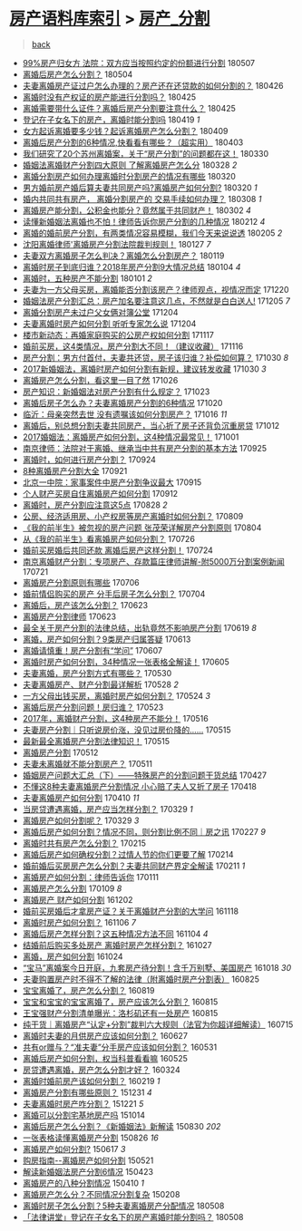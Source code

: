 [房产语料库索引](../../README.md)  > [房产_分割](房产_分割.md)
====
> [back](../README.md)

- [99%房产归女方 法院：双方应当按照约定的份额进行分割](http://jkwz.applinzi.com/ittc/7100488980292437003.html#99%25%E6%88%BF%E4%BA%A7%E5%BD%92%E5%A5%B3%E6%96%B9+%E6%B3%95%E9%99%A2%EF%BC%9A%E5%8F%8C%E6%96%B9%E5%BA%94%E5%BD%93%E6%8C%89%E7%85%A7%E7%BA%A6%E5%AE%9A%E7%9A%84%E4%BB%BD%E9%A2%9D%E8%BF%9B%E8%A1%8C%E5%88%86%E5%89%B2) 180507  
- [离婚后房产怎么分割？](http://jkwz.applinzi.com/ittc/7099174764721734667.html#%E7%A6%BB%E5%A9%9A%E5%90%8E%E6%88%BF%E4%BA%A7%E6%80%8E%E4%B9%88%E5%88%86%E5%89%B2%EF%BC%9F) 180504  
- [夫妻离婚房产证过户怎么办理的？房产还在还贷款的如何分割的？](http://jkwz.applinzi.com/ittc/7096308606712677382.html#%E5%A4%AB%E5%A6%BB%E7%A6%BB%E5%A9%9A%E6%88%BF%E4%BA%A7%E8%AF%81%E8%BF%87%E6%88%B7%E6%80%8E%E4%B9%88%E5%8A%9E%E7%90%86%E7%9A%84%EF%BC%9F%E6%88%BF%E4%BA%A7%E8%BF%98%E5%9C%A8%E8%BF%98%E8%B4%B7%E6%AC%BE%E7%9A%84%E5%A6%82%E4%BD%95%E5%88%86%E5%89%B2%E7%9A%84%EF%BC%9F) 180426  
- [离婚时没有产权证的房产能进行分割吗？](http://jkwz.applinzi.com/ittc/7095891190862054416.html#%E7%A6%BB%E5%A9%9A%E6%97%B6%E6%B2%A1%E6%9C%89%E4%BA%A7%E6%9D%83%E8%AF%81%E7%9A%84%E6%88%BF%E4%BA%A7%E8%83%BD%E8%BF%9B%E8%A1%8C%E5%88%86%E5%89%B2%E5%90%97%EF%BC%9F) 180425  
- [离婚需要带什么证件？离婚后房产分割要注意什么？](http://jkwz.applinzi.com/ittc/7095875175834977296.html#%E7%A6%BB%E5%A9%9A%E9%9C%80%E8%A6%81%E5%B8%A6%E4%BB%80%E4%B9%88%E8%AF%81%E4%BB%B6%EF%BC%9F%E7%A6%BB%E5%A9%9A%E5%90%8E%E6%88%BF%E4%BA%A7%E5%88%86%E5%89%B2%E8%A6%81%E6%B3%A8%E6%84%8F%E4%BB%80%E4%B9%88%EF%BC%9F) 180425  
- [登记在子女名下的房产，离婚时能分割吗](http://jkwz.applinzi.com/ittc/7093693633528333323.html#%E7%99%BB%E8%AE%B0%E5%9C%A8%E5%AD%90%E5%A5%B3%E5%90%8D%E4%B8%8B%E7%9A%84%E6%88%BF%E4%BA%A7%EF%BC%8C%E7%A6%BB%E5%A9%9A%E6%97%B6%E8%83%BD%E5%88%86%E5%89%B2%E5%90%97) 180419 *1* 
- [女方起诉离婚要多少钱？起诉离婚房产怎么分割？](http://jkwz.applinzi.com/ittc/7090019689474556939.html#%E5%A5%B3%E6%96%B9%E8%B5%B7%E8%AF%89%E7%A6%BB%E5%A9%9A%E8%A6%81%E5%A4%9A%E5%B0%91%E9%92%B1%EF%BC%9F%E8%B5%B7%E8%AF%89%E7%A6%BB%E5%A9%9A%E6%88%BF%E4%BA%A7%E6%80%8E%E4%B9%88%E5%88%86%E5%89%B2%EF%BC%9F) 180409  
- [离婚后房产分割的6种情况,快看看有哪些？（超实用）](http://jkwz.applinzi.com/ittc/7087572161843954695.html#%E7%A6%BB%E5%A9%9A%E5%90%8E%E6%88%BF%E4%BA%A7%E5%88%86%E5%89%B2%E7%9A%846%E7%A7%8D%E6%83%85%E5%86%B5%2C%E5%BF%AB%E7%9C%8B%E7%9C%8B%E6%9C%89%E5%93%AA%E4%BA%9B%EF%BC%9F%EF%BC%88%E8%B6%85%E5%AE%9E%E7%94%A8%EF%BC%89) 180403  
- [我们研究了20个苏州离婚案，关于“房产分割”的问题都在这！](http://jkwz.applinzi.com/ittc/7086188925771318283.html#%E6%88%91%E4%BB%AC%E7%A0%94%E7%A9%B6%E4%BA%8620%E4%B8%AA%E8%8B%8F%E5%B7%9E%E7%A6%BB%E5%A9%9A%E6%A1%88%EF%BC%8C%E5%85%B3%E4%BA%8E%E2%80%9C%E6%88%BF%E4%BA%A7%E5%88%86%E5%89%B2%E2%80%9D%E7%9A%84%E9%97%AE%E9%A2%98%E9%83%BD%E5%9C%A8%E8%BF%99%EF%BC%81) 180330  
- [婚姻法离婚财产分割四大原则 了解离婚房产怎么分](http://jkwz.applinzi.com/ittc/7085563093327545361.html#%E5%A9%9A%E5%A7%BB%E6%B3%95%E7%A6%BB%E5%A9%9A%E8%B4%A2%E4%BA%A7%E5%88%86%E5%89%B2%E5%9B%9B%E5%A4%A7%E5%8E%9F%E5%88%99+%E4%BA%86%E8%A7%A3%E7%A6%BB%E5%A9%9A%E6%88%BF%E4%BA%A7%E6%80%8E%E4%B9%88%E5%88%86) 180328 *2* 
- [离婚分割房产如何办理离婚时分割房产的情况有哪些](http://jkwz.applinzi.com/ittc/7082547818533487632.html#%E7%A6%BB%E5%A9%9A%E5%88%86%E5%89%B2%E6%88%BF%E4%BA%A7%E5%A6%82%E4%BD%95%E5%8A%9E%E7%90%86%E7%A6%BB%E5%A9%9A%E6%97%B6%E5%88%86%E5%89%B2%E6%88%BF%E4%BA%A7%E7%9A%84%E6%83%85%E5%86%B5%E6%9C%89%E5%93%AA%E4%BA%9B) 180320  
- [男方婚前房产婚后算夫妻共同房产吗?离婚房产如何分割?](http://jkwz.applinzi.com/ittc/7082509309533750289.html#%E7%94%B7%E6%96%B9%E5%A9%9A%E5%89%8D%E6%88%BF%E4%BA%A7%E5%A9%9A%E5%90%8E%E7%AE%97%E5%A4%AB%E5%A6%BB%E5%85%B1%E5%90%8C%E6%88%BF%E4%BA%A7%E5%90%97%3F%E7%A6%BB%E5%A9%9A%E6%88%BF%E4%BA%A7%E5%A6%82%E4%BD%95%E5%88%86%E5%89%B2%3F) 180320 *1* 
- [婚内共同共有房产， 离婚分割房产的 交易手续如何办理？](http://jkwz.applinzi.com/ittc/7077998865423008775.html#%E5%A9%9A%E5%86%85%E5%85%B1%E5%90%8C%E5%85%B1%E6%9C%89%E6%88%BF%E4%BA%A7%EF%BC%8C+%E7%A6%BB%E5%A9%9A%E5%88%86%E5%89%B2%E6%88%BF%E4%BA%A7%E7%9A%84+%E4%BA%A4%E6%98%93%E6%89%8B%E7%BB%AD%E5%A6%82%E4%BD%95%E5%8A%9E%E7%90%86%EF%BC%9F) 180308 *1* 
- [离婚房产能分割，公积金也能分？竟然属于共同财产！](http://jkwz.applinzi.com/ittc/7075718739649889286.html#%E7%A6%BB%E5%A9%9A%E6%88%BF%E4%BA%A7%E8%83%BD%E5%88%86%E5%89%B2%EF%BC%8C%E5%85%AC%E7%A7%AF%E9%87%91%E4%B9%9F%E8%83%BD%E5%88%86%EF%BC%9F%E7%AB%9F%E7%84%B6%E5%B1%9E%E4%BA%8E%E5%85%B1%E5%90%8C%E8%B4%A2%E4%BA%A7%EF%BC%81) 180302 *4* 
- [读懂新婚姻法离婚也不怕！律师告诉你房产分割的几种情况](http://jkwz.applinzi.com/ittc/7069213526671754257.html#%E8%AF%BB%E6%87%82%E6%96%B0%E5%A9%9A%E5%A7%BB%E6%B3%95%E7%A6%BB%E5%A9%9A%E4%B9%9F%E4%B8%8D%E6%80%95%EF%BC%81%E5%BE%8B%E5%B8%88%E5%91%8A%E8%AF%89%E4%BD%A0%E6%88%BF%E4%BA%A7%E5%88%86%E5%89%B2%E7%9A%84%E5%87%A0%E7%A7%8D%E6%83%85%E5%86%B5) 180212 *4* 
- [离婚的婚前房产分割，有两类情况容易模糊，我们今天来说说透](http://jkwz.applinzi.com/ittc/7066292935706805255.html#%E7%A6%BB%E5%A9%9A%E7%9A%84%E5%A9%9A%E5%89%8D%E6%88%BF%E4%BA%A7%E5%88%86%E5%89%B2%EF%BC%8C%E6%9C%89%E4%B8%A4%E7%B1%BB%E6%83%85%E5%86%B5%E5%AE%B9%E6%98%93%E6%A8%A1%E7%B3%8A%EF%BC%8C%E6%88%91%E4%BB%AC%E4%BB%8A%E5%A4%A9%E6%9D%A5%E8%AF%B4%E8%AF%B4%E9%80%8F) 180205 *2* 
- [沈阳离婚律师&#39;离婚房产分割法院裁判规则！](http://jkwz.applinzi.com/ittc/7063201050196968455.html#%E6%B2%88%E9%98%B3%E7%A6%BB%E5%A9%9A%E5%BE%8B%E5%B8%88%26%2339%3B%E7%A6%BB%E5%A9%9A%E6%88%BF%E4%BA%A7%E5%88%86%E5%89%B2%E6%B3%95%E9%99%A2%E8%A3%81%E5%88%A4%E8%A7%84%E5%88%99%EF%BC%81) 180127 *7* 
- [夫妻双方离婚房子怎么判决？离婚怎么分割房产？](http://jkwz.applinzi.com/ittc/7060321260263703563.html#%E5%A4%AB%E5%A6%BB%E5%8F%8C%E6%96%B9%E7%A6%BB%E5%A9%9A%E6%88%BF%E5%AD%90%E6%80%8E%E4%B9%88%E5%88%A4%E5%86%B3%EF%BC%9F%E7%A6%BB%E5%A9%9A%E6%80%8E%E4%B9%88%E5%88%86%E5%89%B2%E6%88%BF%E4%BA%A7%EF%BC%9F) 180119  
- [离婚时房子到底归谁？2018年房产分割9大情况总结](http://jkwz.applinzi.com/ittc/7054740010845078545.html#%E7%A6%BB%E5%A9%9A%E6%97%B6%E6%88%BF%E5%AD%90%E5%88%B0%E5%BA%95%E5%BD%92%E8%B0%81%EF%BC%9F2018%E5%B9%B4%E6%88%BF%E4%BA%A7%E5%88%86%E5%89%B29%E5%A4%A7%E6%83%85%E5%86%B5%E6%80%BB%E7%BB%93) 180104 *4* 
- [离婚时，五种房产不能分割](http://jkwz.applinzi.com/ittc/7053637121045169162.html#%E7%A6%BB%E5%A9%9A%E6%97%B6%EF%BC%8C%E4%BA%94%E7%A7%8D%E6%88%BF%E4%BA%A7%E4%B8%8D%E8%83%BD%E5%88%86%E5%89%B2) 180101 *2* 
- [夫妻为一方父母买房，离婚能否分割该房产？律师观点，视情况而定](http://jkwz.applinzi.com/ittc/7049215606618850320.html#%E5%A4%AB%E5%A6%BB%E4%B8%BA%E4%B8%80%E6%96%B9%E7%88%B6%E6%AF%8D%E4%B9%B0%E6%88%BF%EF%BC%8C%E7%A6%BB%E5%A9%9A%E8%83%BD%E5%90%A6%E5%88%86%E5%89%B2%E8%AF%A5%E6%88%BF%E4%BA%A7%EF%BC%9F%E5%BE%8B%E5%B8%88%E8%A7%82%E7%82%B9%EF%BC%8C%E8%A7%86%E6%83%85%E5%86%B5%E8%80%8C%E5%AE%9A) 171220  
- [婚姻法房产分割汇总：房产加名要注意这几点，不然就是白白送人!](http://jkwz.applinzi.com/ittc/7043542399014405137.html#%E5%A9%9A%E5%A7%BB%E6%B3%95%E6%88%BF%E4%BA%A7%E5%88%86%E5%89%B2%E6%B1%87%E6%80%BB%EF%BC%9A%E6%88%BF%E4%BA%A7%E5%8A%A0%E5%90%8D%E8%A6%81%E6%B3%A8%E6%84%8F%E8%BF%99%E5%87%A0%E7%82%B9%EF%BC%8C%E4%B8%8D%E7%84%B6%E5%B0%B1%E6%98%AF%E7%99%BD%E7%99%BD%E9%80%81%E4%BA%BA%21) 171205 *7* 
- [离婚分割房产未过户父女俩对簿公堂](http://jkwz.applinzi.com/ittc/7043206870968304656.html#%E7%A6%BB%E5%A9%9A%E5%88%86%E5%89%B2%E6%88%BF%E4%BA%A7%E6%9C%AA%E8%BF%87%E6%88%B7%E7%88%B6%E5%A5%B3%E4%BF%A9%E5%AF%B9%E7%B0%BF%E5%85%AC%E5%A0%82) 171204  
- [夫妻离婚时房产如何分割 听听专家怎么说](http://jkwz.applinzi.com/ittc/7043159020091737104.html#%E5%A4%AB%E5%A6%BB%E7%A6%BB%E5%A9%9A%E6%97%B6%E6%88%BF%E4%BA%A7%E5%A6%82%E4%BD%95%E5%88%86%E5%89%B2+%E5%90%AC%E5%90%AC%E4%B8%93%E5%AE%B6%E6%80%8E%E4%B9%88%E8%AF%B4) 171204  
- [楼市新动态：再婚家庭购买的公房产权如何分割](http://jkwz.applinzi.com/ittc/7036894836748190736.html#%E6%A5%BC%E5%B8%82%E6%96%B0%E5%8A%A8%E6%80%81%EF%BC%9A%E5%86%8D%E5%A9%9A%E5%AE%B6%E5%BA%AD%E8%B4%AD%E4%B9%B0%E7%9A%84%E5%85%AC%E6%88%BF%E4%BA%A7%E6%9D%83%E5%A6%82%E4%BD%95%E5%88%86%E5%89%B2) 171117  
- [婚前买房，这4类情况，房产分割大不同！（建议收藏）](http://jkwz.applinzi.com/ittc/7036492756342539280.html#%E5%A9%9A%E5%89%8D%E4%B9%B0%E6%88%BF%EF%BC%8C%E8%BF%994%E7%B1%BB%E6%83%85%E5%86%B5%EF%BC%8C%E6%88%BF%E4%BA%A7%E5%88%86%E5%89%B2%E5%A4%A7%E4%B8%8D%E5%90%8C%EF%BC%81%EF%BC%88%E5%BB%BA%E8%AE%AE%E6%94%B6%E8%97%8F%EF%BC%89) 171116  
- [房产分割：男方付首付，夫妻共还贷，房子该归谁？补偿如何算？](http://jkwz.applinzi.com/ittc/7030295004734555153.html#%E6%88%BF%E4%BA%A7%E5%88%86%E5%89%B2%EF%BC%9A%E7%94%B7%E6%96%B9%E4%BB%98%E9%A6%96%E4%BB%98%EF%BC%8C%E5%A4%AB%E5%A6%BB%E5%85%B1%E8%BF%98%E8%B4%B7%EF%BC%8C%E6%88%BF%E5%AD%90%E8%AF%A5%E5%BD%92%E8%B0%81%EF%BC%9F%E8%A1%A5%E5%81%BF%E5%A6%82%E4%BD%95%E7%AE%97%EF%BC%9F) 171030 *8* 
- [2017新婚姻法，离婚时房产如何分割有新规，建议转发收藏](http://jkwz.applinzi.com/ittc/7030197914767459345.html#2017%E6%96%B0%E5%A9%9A%E5%A7%BB%E6%B3%95%EF%BC%8C%E7%A6%BB%E5%A9%9A%E6%97%B6%E6%88%BF%E4%BA%A7%E5%A6%82%E4%BD%95%E5%88%86%E5%89%B2%E6%9C%89%E6%96%B0%E8%A7%84%EF%BC%8C%E5%BB%BA%E8%AE%AE%E8%BD%AC%E5%8F%91%E6%94%B6%E8%97%8F) 171030 *3* 
- [离婚房产怎么分割，看这里一目了然](http://jkwz.applinzi.com/ittc/7028866572570067984.html#%E7%A6%BB%E5%A9%9A%E6%88%BF%E4%BA%A7%E6%80%8E%E4%B9%88%E5%88%86%E5%89%B2%EF%BC%8C%E7%9C%8B%E8%BF%99%E9%87%8C%E4%B8%80%E7%9B%AE%E4%BA%86%E7%84%B6) 171026  
- [房产知识：新婚姻法对房产分割有什么规定？](http://jkwz.applinzi.com/ittc/7027712048023208977.html#%E6%88%BF%E4%BA%A7%E7%9F%A5%E8%AF%86%EF%BC%9A%E6%96%B0%E5%A9%9A%E5%A7%BB%E6%B3%95%E5%AF%B9%E6%88%BF%E4%BA%A7%E5%88%86%E5%89%B2%E6%9C%89%E4%BB%80%E4%B9%88%E8%A7%84%E5%AE%9A%EF%BC%9F) 171023  
- [离婚后房子怎么办？夫妻离婚房产分割的6种情况](http://jkwz.applinzi.com/ittc/7026452719739601937.html#%E7%A6%BB%E5%A9%9A%E5%90%8E%E6%88%BF%E5%AD%90%E6%80%8E%E4%B9%88%E5%8A%9E%EF%BC%9F%E5%A4%AB%E5%A6%BB%E7%A6%BB%E5%A9%9A%E6%88%BF%E4%BA%A7%E5%88%86%E5%89%B2%E7%9A%846%E7%A7%8D%E6%83%85%E5%86%B5) 171020  
- [临沂：母亲突然去世 没有遗嘱该如何分割房产？](http://jkwz.applinzi.com/ittc/7024962366712841233.html#%E4%B8%B4%E6%B2%82%EF%BC%9A%E6%AF%8D%E4%BA%B2%E7%AA%81%E7%84%B6%E5%8E%BB%E4%B8%96+%E6%B2%A1%E6%9C%89%E9%81%97%E5%98%B1%E8%AF%A5%E5%A6%82%E4%BD%95%E5%88%86%E5%89%B2%E6%88%BF%E4%BA%A7%EF%BC%9F) 171016 *11* 
- [离婚后，别总想分割夫妻共同房产，当心折了房子还背负沉重房贷](http://jkwz.applinzi.com/ittc/7023558214254330897.html#%E7%A6%BB%E5%A9%9A%E5%90%8E%EF%BC%8C%E5%88%AB%E6%80%BB%E6%83%B3%E5%88%86%E5%89%B2%E5%A4%AB%E5%A6%BB%E5%85%B1%E5%90%8C%E6%88%BF%E4%BA%A7%EF%BC%8C%E5%BD%93%E5%BF%83%E6%8A%98%E4%BA%86%E6%88%BF%E5%AD%90%E8%BF%98%E8%83%8C%E8%B4%9F%E6%B2%89%E9%87%8D%E6%88%BF%E8%B4%B7) 171012  
- [2017婚姻法：离婚房产如何分割，这4种情况最常见！](http://jkwz.applinzi.com/ittc/7019612584335115281.html#2017%E5%A9%9A%E5%A7%BB%E6%B3%95%EF%BC%9A%E7%A6%BB%E5%A9%9A%E6%88%BF%E4%BA%A7%E5%A6%82%E4%BD%95%E5%88%86%E5%89%B2%EF%BC%8C%E8%BF%994%E7%A7%8D%E6%83%85%E5%86%B5%E6%9C%80%E5%B8%B8%E8%A7%81%EF%BC%81) 171001  
- [南京律师：法院对于离婚、继承当中共有房产分割的基本方法](http://jkwz.applinzi.com/ittc/7017235110741672977.html#%E5%8D%97%E4%BA%AC%E5%BE%8B%E5%B8%88%EF%BC%9A%E6%B3%95%E9%99%A2%E5%AF%B9%E4%BA%8E%E7%A6%BB%E5%A9%9A%E3%80%81%E7%BB%A7%E6%89%BF%E5%BD%93%E4%B8%AD%E5%85%B1%E6%9C%89%E6%88%BF%E4%BA%A7%E5%88%86%E5%89%B2%E7%9A%84%E5%9F%BA%E6%9C%AC%E6%96%B9%E6%B3%95) 170925  
- [离婚时，如何进行房产分割？](http://jkwz.applinzi.com/ittc/7017022237843129360.html#%E7%A6%BB%E5%A9%9A%E6%97%B6%EF%BC%8C%E5%A6%82%E4%BD%95%E8%BF%9B%E8%A1%8C%E6%88%BF%E4%BA%A7%E5%88%86%E5%89%B2%EF%BC%9F) 170924  
- [8种离婚房产分割大全](http://jkwz.applinzi.com/ittc/7015871650900476944.html#8%E7%A7%8D%E7%A6%BB%E5%A9%9A%E6%88%BF%E4%BA%A7%E5%88%86%E5%89%B2%E5%A4%A7%E5%85%A8) 170921  
- [北京一中院：家事案件中房产分割争议最大](http://jkwz.applinzi.com/ittc/7013552883507921936.html#%E5%8C%97%E4%BA%AC%E4%B8%80%E4%B8%AD%E9%99%A2%EF%BC%9A%E5%AE%B6%E4%BA%8B%E6%A1%88%E4%BB%B6%E4%B8%AD%E6%88%BF%E4%BA%A7%E5%88%86%E5%89%B2%E4%BA%89%E8%AE%AE%E6%9C%80%E5%A4%A7) 170915  
- [个人财产买房自住离婚房产如何分割](http://jkwz.applinzi.com/ittc/7012531668571915280.html#%E4%B8%AA%E4%BA%BA%E8%B4%A2%E4%BA%A7%E4%B9%B0%E6%88%BF%E8%87%AA%E4%BD%8F%E7%A6%BB%E5%A9%9A%E6%88%BF%E4%BA%A7%E5%A6%82%E4%BD%95%E5%88%86%E5%89%B2) 170912  
- [离婚时，房产分割应注意这5点](http://jkwz.applinzi.com/ittc/7006746364531442705.html#%E7%A6%BB%E5%A9%9A%E6%97%B6%EF%BC%8C%E6%88%BF%E4%BA%A7%E5%88%86%E5%89%B2%E5%BA%94%E6%B3%A8%E6%84%8F%E8%BF%995%E7%82%B9) 170828 *2* 
- [公房、经济适用房、小产权房等房产离婚时如何分割？](http://jkwz.applinzi.com/ittc/6999811542298919952.html#%E5%85%AC%E6%88%BF%E3%80%81%E7%BB%8F%E6%B5%8E%E9%80%82%E7%94%A8%E6%88%BF%E3%80%81%E5%B0%8F%E4%BA%A7%E6%9D%83%E6%88%BF%E7%AD%89%E6%88%BF%E4%BA%A7%E7%A6%BB%E5%A9%9A%E6%97%B6%E5%A6%82%E4%BD%95%E5%88%86%E5%89%B2%EF%BC%9F) 170809  
- [《我的前半生》被忽视的房产问题 张茂荣详解房产分割原则](http://jkwz.applinzi.com/ittc/6997879791116878865.html#%E3%80%8A%E6%88%91%E7%9A%84%E5%89%8D%E5%8D%8A%E7%94%9F%E3%80%8B%E8%A2%AB%E5%BF%BD%E8%A7%86%E7%9A%84%E6%88%BF%E4%BA%A7%E9%97%AE%E9%A2%98+%E5%BC%A0%E8%8C%82%E8%8D%A3%E8%AF%A6%E8%A7%A3%E6%88%BF%E4%BA%A7%E5%88%86%E5%89%B2%E5%8E%9F%E5%88%99) 170804  
- [从《我的前半生》看离婚房产如何分割？](http://jkwz.applinzi.com/ittc/6994548061408592913.html#%E4%BB%8E%E3%80%8A%E6%88%91%E7%9A%84%E5%89%8D%E5%8D%8A%E7%94%9F%E3%80%8B%E7%9C%8B%E7%A6%BB%E5%A9%9A%E6%88%BF%E4%BA%A7%E5%A6%82%E4%BD%95%E5%88%86%E5%89%B2%EF%BC%9F) 170726  
- [婚前买房婚后共同还款 离婚后房产这样分割！](http://jkwz.applinzi.com/ittc/6993894194299798545.html#%E5%A9%9A%E5%89%8D%E4%B9%B0%E6%88%BF%E5%A9%9A%E5%90%8E%E5%85%B1%E5%90%8C%E8%BF%98%E6%AC%BE+%E7%A6%BB%E5%A9%9A%E5%90%8E%E6%88%BF%E4%BA%A7%E8%BF%99%E6%A0%B7%E5%88%86%E5%89%B2%EF%BC%81) 170724  
- [南京离婚财产分割：专项房产、存款篇庄律师讲解-附5000万分割案例新闻](http://jkwz.applinzi.com/ittc/6992640308897383440.html#%E5%8D%97%E4%BA%AC%E7%A6%BB%E5%A9%9A%E8%B4%A2%E4%BA%A7%E5%88%86%E5%89%B2%EF%BC%9A%E4%B8%93%E9%A1%B9%E6%88%BF%E4%BA%A7%E3%80%81%E5%AD%98%E6%AC%BE%E7%AF%87%E5%BA%84%E5%BE%8B%E5%B8%88%E8%AE%B2%E8%A7%A3-%E9%99%845000%E4%B8%87%E5%88%86%E5%89%B2%E6%A1%88%E4%BE%8B%E6%96%B0%E9%97%BB) 170721  
- [离婚房产分割原则有哪些](http://jkwz.applinzi.com/ittc/6987227901349856261.html#%E7%A6%BB%E5%A9%9A%E6%88%BF%E4%BA%A7%E5%88%86%E5%89%B2%E5%8E%9F%E5%88%99%E6%9C%89%E5%93%AA%E4%BA%9B) 170706  
- [婚前情侣购买的房产 分手后房子怎么分割？](http://jkwz.applinzi.com/ittc/6986495955804095492.html#%E5%A9%9A%E5%89%8D%E6%83%85%E4%BE%A3%E8%B4%AD%E4%B9%B0%E7%9A%84%E6%88%BF%E4%BA%A7+%E5%88%86%E6%89%8B%E5%90%8E%E6%88%BF%E5%AD%90%E6%80%8E%E4%B9%88%E5%88%86%E5%89%B2%EF%BC%9F) 170704  
- [离婚后，房产该怎么分割？](http://jkwz.applinzi.com/ittc/6982325564021933061.html#%E7%A6%BB%E5%A9%9A%E5%90%8E%EF%BC%8C%E6%88%BF%E4%BA%A7%E8%AF%A5%E6%80%8E%E4%B9%88%E5%88%86%E5%89%B2%EF%BC%9F) 170623  
- [离婚房产分割律师](http://jkwz.applinzi.com/ittc/6982316533475705860.html#%E7%A6%BB%E5%A9%9A%E6%88%BF%E4%BA%A7%E5%88%86%E5%89%B2%E5%BE%8B%E5%B8%88) 170623  
- [最全关于房产分割的法律总结，出轨竟然不影响房产分割](http://jkwz.applinzi.com/ittc/6980843590287639556.html#%E6%9C%80%E5%85%A8%E5%85%B3%E4%BA%8E%E6%88%BF%E4%BA%A7%E5%88%86%E5%89%B2%E7%9A%84%E6%B3%95%E5%BE%8B%E6%80%BB%E7%BB%93%EF%BC%8C%E5%87%BA%E8%BD%A8%E7%AB%9F%E7%84%B6%E4%B8%8D%E5%BD%B1%E5%93%8D%E6%88%BF%E4%BA%A7%E5%88%86%E5%89%B2) 170619 *8* 
- [离婚，房产如何分割？9类房产归属答疑](http://jkwz.applinzi.com/ittc/6978683482854130692.html#%E7%A6%BB%E5%A9%9A%EF%BC%8C%E6%88%BF%E4%BA%A7%E5%A6%82%E4%BD%95%E5%88%86%E5%89%B2%EF%BC%9F9%E7%B1%BB%E6%88%BF%E4%BA%A7%E5%BD%92%E5%B1%9E%E7%AD%94%E7%96%91) 170613  
- [离婚请慎重！房产分割有“学问”](http://jkwz.applinzi.com/ittc/6976391872044860421.html#%E7%A6%BB%E5%A9%9A%E8%AF%B7%E6%85%8E%E9%87%8D%EF%BC%81%E6%88%BF%E4%BA%A7%E5%88%86%E5%89%B2%E6%9C%89%E2%80%9C%E5%AD%A6%E9%97%AE%E2%80%9D) 170607  
- [离婚时房产如何分割，34种情况一张表格全解读！](http://jkwz.applinzi.com/ittc/6975624546081047556.html#%E7%A6%BB%E5%A9%9A%E6%97%B6%E6%88%BF%E4%BA%A7%E5%A6%82%E4%BD%95%E5%88%86%E5%89%B2%EF%BC%8C34%E7%A7%8D%E6%83%85%E5%86%B5%E4%B8%80%E5%BC%A0%E8%A1%A8%E6%A0%BC%E5%85%A8%E8%A7%A3%E8%AF%BB%EF%BC%81) 170605  
- [夫妻离婚，房产分割方式有哪些？](http://jkwz.applinzi.com/ittc/6973549179765785604.html#%E5%A4%AB%E5%A6%BB%E7%A6%BB%E5%A9%9A%EF%BC%8C%E6%88%BF%E4%BA%A7%E5%88%86%E5%89%B2%E6%96%B9%E5%BC%8F%E6%9C%89%E5%93%AA%E4%BA%9B%EF%BC%9F) 170530  
- [夫妻离婚房产、财产分割最详解析](http://jkwz.applinzi.com/ittc/6972677578794992644.html#%E5%A4%AB%E5%A6%BB%E7%A6%BB%E5%A9%9A%E6%88%BF%E4%BA%A7%E3%80%81%E8%B4%A2%E4%BA%A7%E5%88%86%E5%89%B2%E6%9C%80%E8%AF%A6%E8%A7%A3%E6%9E%90) 170528 *2* 
- [一方父母出钱买房，离婚时房产如何分割？](http://jkwz.applinzi.com/ittc/6971214190650852356.html#%E4%B8%80%E6%96%B9%E7%88%B6%E6%AF%8D%E5%87%BA%E9%92%B1%E4%B9%B0%E6%88%BF%EF%BC%8C%E7%A6%BB%E5%A9%9A%E6%97%B6%E6%88%BF%E4%BA%A7%E5%A6%82%E4%BD%95%E5%88%86%E5%89%B2%EF%BC%9F) 170524 *3* 
- [离婚后房产分割问题！房归谁？](http://jkwz.applinzi.com/ittc/6970806011735573509.html#%E7%A6%BB%E5%A9%9A%E5%90%8E%E6%88%BF%E4%BA%A7%E5%88%86%E5%89%B2%E9%97%AE%E9%A2%98%EF%BC%81%E6%88%BF%E5%BD%92%E8%B0%81%EF%BC%9F) 170523  
- [2017年，离婚财产分割，这4种房产不能分！](http://jkwz.applinzi.com/ittc/6968213436302361605.html#2017%E5%B9%B4%EF%BC%8C%E7%A6%BB%E5%A9%9A%E8%B4%A2%E4%BA%A7%E5%88%86%E5%89%B2%EF%BC%8C%E8%BF%994%E7%A7%8D%E6%88%BF%E4%BA%A7%E4%B8%8D%E8%83%BD%E5%88%86%EF%BC%81) 170516  
- [夫妻房产分割｜只听说房价涨，没见过房价降的……](http://jkwz.applinzi.com/ittc/6965336130303034372.html#%E5%A4%AB%E5%A6%BB%E6%88%BF%E4%BA%A7%E5%88%86%E5%89%B2%EF%BD%9C%E5%8F%AA%E5%90%AC%E8%AF%B4%E6%88%BF%E4%BB%B7%E6%B6%A8%EF%BC%8C%E6%B2%A1%E8%A7%81%E8%BF%87%E6%88%BF%E4%BB%B7%E9%99%8D%E7%9A%84%E2%80%A6%E2%80%A6) 170515  
- [最新最全离婚房产分割法律知识！](http://jkwz.applinzi.com/ittc/6967681620260684804.html#%E6%9C%80%E6%96%B0%E6%9C%80%E5%85%A8%E7%A6%BB%E5%A9%9A%E6%88%BF%E4%BA%A7%E5%88%86%E5%89%B2%E6%B3%95%E5%BE%8B%E7%9F%A5%E8%AF%86%EF%BC%81) 170515  
- [离婚房产分割](http://jkwz.applinzi.com/ittc/6966459503187854341.html#%E7%A6%BB%E5%A9%9A%E6%88%BF%E4%BA%A7%E5%88%86%E5%89%B2) 170512  
- [夫妻未离婚就不能分割房产？](http://jkwz.applinzi.com/ittc/6966357022554457092.html#%E5%A4%AB%E5%A6%BB%E6%9C%AA%E7%A6%BB%E5%A9%9A%E5%B0%B1%E4%B8%8D%E8%83%BD%E5%88%86%E5%89%B2%E6%88%BF%E4%BA%A7%EF%BC%9F) 170511  
- [婚姻房产问题大汇总（下）——特殊房产的分割问题干货总结](http://jkwz.applinzi.com/ittc/6961226212276962309.html#%E5%A9%9A%E5%A7%BB%E6%88%BF%E4%BA%A7%E9%97%AE%E9%A2%98%E5%A4%A7%E6%B1%87%E6%80%BB%EF%BC%88%E4%B8%8B%EF%BC%89%E2%80%94%E2%80%94%E7%89%B9%E6%AE%8A%E6%88%BF%E4%BA%A7%E7%9A%84%E5%88%86%E5%89%B2%E9%97%AE%E9%A2%98%E5%B9%B2%E8%B4%A7%E6%80%BB%E7%BB%93) 170427  
- [不懂这8种夫妻离婚房产分割情况 小心赔了夫人又折了房子](http://jkwz.applinzi.com/ittc/6957871410260214788.html#%E4%B8%8D%E6%87%82%E8%BF%998%E7%A7%8D%E5%A4%AB%E5%A6%BB%E7%A6%BB%E5%A9%9A%E6%88%BF%E4%BA%A7%E5%88%86%E5%89%B2%E6%83%85%E5%86%B5+%E5%B0%8F%E5%BF%83%E8%B5%94%E4%BA%86%E5%A4%AB%E4%BA%BA%E5%8F%88%E6%8A%98%E4%BA%86%E6%88%BF%E5%AD%90) 170418  
- [夫妻离婚房产如何分割](http://jkwz.applinzi.com/ittc/6954685542032737284.html#%E5%A4%AB%E5%A6%BB%E7%A6%BB%E5%A9%9A%E6%88%BF%E4%BA%A7%E5%A6%82%E4%BD%95%E5%88%86%E5%89%B2) 170410 *11* 
- [当房贷遭遇离婚，房产应当怎样分割？](http://jkwz.applinzi.com/ittc/6950379230562092036.html#%E5%BD%93%E6%88%BF%E8%B4%B7%E9%81%AD%E9%81%87%E7%A6%BB%E5%A9%9A%EF%BC%8C%E6%88%BF%E4%BA%A7%E5%BA%94%E5%BD%93%E6%80%8E%E6%A0%B7%E5%88%86%E5%89%B2%EF%BC%9F) 170329 *1* 
- [离婚房产如何分割呢？](http://jkwz.applinzi.com/ittc/6950368386864382981.html#%E7%A6%BB%E5%A9%9A%E6%88%BF%E4%BA%A7%E5%A6%82%E4%BD%95%E5%88%86%E5%89%B2%E5%91%A2%EF%BC%9F) 170329 *3* 
- [离婚后房产如何分割？情况不同，则分割比例不同｜房之讯](http://jkwz.applinzi.com/ittc/6939361834506388484.html#%E7%A6%BB%E5%A9%9A%E5%90%8E%E6%88%BF%E4%BA%A7%E5%A6%82%E4%BD%95%E5%88%86%E5%89%B2%EF%BC%9F%E6%83%85%E5%86%B5%E4%B8%8D%E5%90%8C%EF%BC%8C%E5%88%99%E5%88%86%E5%89%B2%E6%AF%94%E4%BE%8B%E4%B8%8D%E5%90%8C%EF%BD%9C%E6%88%BF%E4%B9%8B%E8%AE%AF) 170227 *9* 
- [离婚时共有房产怎么分割？](http://jkwz.applinzi.com/ittc/6934971543628284932.html#%E7%A6%BB%E5%A9%9A%E6%97%B6%E5%85%B1%E6%9C%89%E6%88%BF%E4%BA%A7%E6%80%8E%E4%B9%88%E5%88%86%E5%89%B2%EF%BC%9F) 170215  
- [离婚后房产如何确权分割？过情人节的你们更要了解](http://jkwz.applinzi.com/ittc/6934534055646462981.html#%E7%A6%BB%E5%A9%9A%E5%90%8E%E6%88%BF%E4%BA%A7%E5%A6%82%E4%BD%95%E7%A1%AE%E6%9D%83%E5%88%86%E5%89%B2%EF%BC%9F%E8%BF%87%E6%83%85%E4%BA%BA%E8%8A%82%E7%9A%84%E4%BD%A0%E4%BB%AC%E6%9B%B4%E8%A6%81%E4%BA%86%E8%A7%A3) 170214  
- [婚前婚后买房房产怎么分割？夫妻共同财产界定全解读](http://jkwz.applinzi.com/ittc/6933161938283660292.html#%E5%A9%9A%E5%89%8D%E5%A9%9A%E5%90%8E%E4%B9%B0%E6%88%BF%E6%88%BF%E4%BA%A7%E6%80%8E%E4%B9%88%E5%88%86%E5%89%B2%EF%BC%9F%E5%A4%AB%E5%A6%BB%E5%85%B1%E5%90%8C%E8%B4%A2%E4%BA%A7%E7%95%8C%E5%AE%9A%E5%85%A8%E8%A7%A3%E8%AF%BB) 170211 *1* 
- [离婚房产如何分割：律师告诉你](http://jkwz.applinzi.com/ittc/6921657007945024517.html#%E7%A6%BB%E5%A9%9A%E6%88%BF%E4%BA%A7%E5%A6%82%E4%BD%95%E5%88%86%E5%89%B2%EF%BC%9A%E5%BE%8B%E5%B8%88%E5%91%8A%E8%AF%89%E4%BD%A0) 170111  
- [离婚房产怎么分割](http://jkwz.applinzi.com/ittc/6921152457718891525.html#%E7%A6%BB%E5%A9%9A%E6%88%BF%E4%BA%A7%E6%80%8E%E4%B9%88%E5%88%86%E5%89%B2) 170109 *8* 
- [离婚房产 财产如何分割](http://jkwz.applinzi.com/ittc/6907165206685156357.html#%E7%A6%BB%E5%A9%9A%E6%88%BF%E4%BA%A7+%E8%B4%A2%E4%BA%A7%E5%A6%82%E4%BD%95%E5%88%86%E5%89%B2) 161202  
- [婚前买房婚后才拿房产证？关于离婚财产分割的大学问](http://jkwz.applinzi.com/ittc/6901858320645620740.html#%E5%A9%9A%E5%89%8D%E4%B9%B0%E6%88%BF%E5%A9%9A%E5%90%8E%E6%89%8D%E6%8B%BF%E6%88%BF%E4%BA%A7%E8%AF%81%EF%BC%9F%E5%85%B3%E4%BA%8E%E7%A6%BB%E5%A9%9A%E8%B4%A2%E4%BA%A7%E5%88%86%E5%89%B2%E7%9A%84%E5%A4%A7%E5%AD%A6%E9%97%AE) 161118  
- [离婚时房产如何分割？](http://jkwz.applinzi.com/ittc/6897490896953541636.html#%E7%A6%BB%E5%A9%9A%E6%97%B6%E6%88%BF%E4%BA%A7%E5%A6%82%E4%BD%95%E5%88%86%E5%89%B2%EF%BC%9F) 161106 *7* 
- [离婚后房产怎样分割？这五种情况方法不同](http://jkwz.applinzi.com/ittc/6896573068943557637.html#%E7%A6%BB%E5%A9%9A%E5%90%8E%E6%88%BF%E4%BA%A7%E6%80%8E%E6%A0%B7%E5%88%86%E5%89%B2%EF%BC%9F%E8%BF%99%E4%BA%94%E7%A7%8D%E6%83%85%E5%86%B5%E6%96%B9%E6%B3%95%E4%B8%8D%E5%90%8C) 161104 *4* 
- [结婚前后购买多处房产 离婚时房产怎样分割？](http://jkwz.applinzi.com/ittc/6893624743814497284.html#%E7%BB%93%E5%A9%9A%E5%89%8D%E5%90%8E%E8%B4%AD%E4%B9%B0%E5%A4%9A%E5%A4%84%E6%88%BF%E4%BA%A7+%E7%A6%BB%E5%A9%9A%E6%97%B6%E6%88%BF%E4%BA%A7%E6%80%8E%E6%A0%B7%E5%88%86%E5%89%B2%EF%BC%9F) 161027  
- [离婚，房产如何分割](http://jkwz.applinzi.com/ittc/6892535670853075972.html#%E7%A6%BB%E5%A9%9A%EF%BC%8C%E6%88%BF%E4%BA%A7%E5%A6%82%E4%BD%95%E5%88%86%E5%89%B2) 161024  
- [“宝马”离婚案今日开庭，九套房产待分割！含千万别墅、美国房产](http://jkwz.applinzi.com/ittc/6890399964928148485.html#%E2%80%9C%E5%AE%9D%E9%A9%AC%E2%80%9D%E7%A6%BB%E5%A9%9A%E6%A1%88%E4%BB%8A%E6%97%A5%E5%BC%80%E5%BA%AD%EF%BC%8C%E4%B9%9D%E5%A5%97%E6%88%BF%E4%BA%A7%E5%BE%85%E5%88%86%E5%89%B2%EF%BC%81%E5%90%AB%E5%8D%83%E4%B8%87%E5%88%AB%E5%A2%85%E3%80%81%E7%BE%8E%E5%9B%BD%E6%88%BF%E4%BA%A7) 161018 *30* 
- [夫妻购置房产时不得不了解的法律（附离婚时房产分割表）](http://jkwz.applinzi.com/ittc/6869709376931234821.html#%E5%A4%AB%E5%A6%BB%E8%B4%AD%E7%BD%AE%E6%88%BF%E4%BA%A7%E6%97%B6%E4%B8%8D%E5%BE%97%E4%B8%8D%E4%BA%86%E8%A7%A3%E7%9A%84%E6%B3%95%E5%BE%8B%EF%BC%88%E9%99%84%E7%A6%BB%E5%A9%9A%E6%97%B6%E6%88%BF%E4%BA%A7%E5%88%86%E5%89%B2%E8%A1%A8%EF%BC%89) 160825  
- [宝宝离婚了，房产怎么分割？](http://jkwz.applinzi.com/ittc/6868049593085985797.html#%E5%AE%9D%E5%AE%9D%E7%A6%BB%E5%A9%9A%E4%BA%86%EF%BC%8C%E6%88%BF%E4%BA%A7%E6%80%8E%E4%B9%88%E5%88%86%E5%89%B2%EF%BC%9F) 160819  
- [宝宝和宝宝的宝宝离婚了，房产应该怎么分割？](http://jkwz.applinzi.com/ittc/6866549181891740676.html#%E5%AE%9D%E5%AE%9D%E5%92%8C%E5%AE%9D%E5%AE%9D%E7%9A%84%E5%AE%9D%E5%AE%9D%E7%A6%BB%E5%A9%9A%E4%BA%86%EF%BC%8C%E6%88%BF%E4%BA%A7%E5%BA%94%E8%AF%A5%E6%80%8E%E4%B9%88%E5%88%86%E5%89%B2%EF%BC%9F) 160815  
- [王宝强财产分割清单曝光：洛杉矶还有一处房产](http://jkwz.applinzi.com/ittc/6866543191368664069.html#%E7%8E%8B%E5%AE%9D%E5%BC%BA%E8%B4%A2%E4%BA%A7%E5%88%86%E5%89%B2%E6%B8%85%E5%8D%95%E6%9B%9D%E5%85%89%EF%BC%9A%E6%B4%9B%E6%9D%89%E7%9F%B6%E8%BF%98%E6%9C%89%E4%B8%80%E5%A4%84%E6%88%BF%E4%BA%A7) 160815  
- [纯干货｜离婚房产“认定+分割”裁判六大规则（法官为你超详细解读）](http://jkwz.applinzi.com/ittc/6855159935717082117.html#%E7%BA%AF%E5%B9%B2%E8%B4%A7%EF%BD%9C%E7%A6%BB%E5%A9%9A%E6%88%BF%E4%BA%A7%E2%80%9C%E8%AE%A4%E5%AE%9A%2B%E5%88%86%E5%89%B2%E2%80%9D%E8%A3%81%E5%88%A4%E5%85%AD%E5%A4%A7%E8%A7%84%E5%88%99%EF%BC%88%E6%B3%95%E5%AE%98%E4%B8%BA%E4%BD%A0%E8%B6%85%E8%AF%A6%E7%BB%86%E8%A7%A3%E8%AF%BB%EF%BC%89) 160715  
- [离婚时夫妻的月供房产应该如何分割？](http://jkwz.applinzi.com/ittc/6848422777887130628.html#%E7%A6%BB%E5%A9%9A%E6%97%B6%E5%A4%AB%E5%A6%BB%E7%9A%84%E6%9C%88%E4%BE%9B%E6%88%BF%E4%BA%A7%E5%BA%94%E8%AF%A5%E5%A6%82%E4%BD%95%E5%88%86%E5%89%B2%EF%BC%9F) 160627  
- [共有or赠与？“准夫妻”分手房产应该如何分割？](http://jkwz.applinzi.com/ittc/6838306731251467268.html#%E5%85%B1%E6%9C%89or%E8%B5%A0%E4%B8%8E%EF%BC%9F%E2%80%9C%E5%87%86%E5%A4%AB%E5%A6%BB%E2%80%9D%E5%88%86%E6%89%8B%E6%88%BF%E4%BA%A7%E5%BA%94%E8%AF%A5%E5%A6%82%E4%BD%95%E5%88%86%E5%89%B2%EF%BC%9F) 160531  
- [离婚后房产如何分割，权当科普看看嘛](http://jkwz.applinzi.com/ittc/6836267548395701253.html#%E7%A6%BB%E5%A9%9A%E5%90%8E%E6%88%BF%E4%BA%A7%E5%A6%82%E4%BD%95%E5%88%86%E5%89%B2%EF%BC%8C%E6%9D%83%E5%BD%93%E7%A7%91%E6%99%AE%E7%9C%8B%E7%9C%8B%E5%98%9B) 160525  
- [房贷遭遇离婚，房产怎么分割才好？](http://jkwz.applinzi.com/ittc/6813183445983298565.html#%E6%88%BF%E8%B4%B7%E9%81%AD%E9%81%87%E7%A6%BB%E5%A9%9A%EF%BC%8C%E6%88%BF%E4%BA%A7%E6%80%8E%E4%B9%88%E5%88%86%E5%89%B2%E6%89%8D%E5%A5%BD%EF%BC%9F) 160324  
- [离婚时婚前房产该如何分割？](http://jkwz.applinzi.com/ittc/6800149063055967236.html#%E7%A6%BB%E5%A9%9A%E6%97%B6%E5%A9%9A%E5%89%8D%E6%88%BF%E4%BA%A7%E8%AF%A5%E5%A6%82%E4%BD%95%E5%88%86%E5%89%B2%EF%BC%9F) 160219 *1* 
- [离婚房产分割有哪些原则？](http://jkwz.applinzi.com/ittc/6781925903865218052.html#%E7%A6%BB%E5%A9%9A%E6%88%BF%E4%BA%A7%E5%88%86%E5%89%B2%E6%9C%89%E5%93%AA%E4%BA%9B%E5%8E%9F%E5%88%99%EF%BC%9F) 151231 *4* 
- [夫妻离婚时房产咋分割？](http://jkwz.applinzi.com/ittc/6778219191706584068.html#%E5%A4%AB%E5%A6%BB%E7%A6%BB%E5%A9%9A%E6%97%B6%E6%88%BF%E4%BA%A7%E5%92%8B%E5%88%86%E5%89%B2%EF%BC%9F) 151221 *5* 
- [离婚可以分割宅基地房产吗](http://jkwz.applinzi.com/ittc/6752863173125604357.html#%E7%A6%BB%E5%A9%9A%E5%8F%AF%E4%BB%A5%E5%88%86%E5%89%B2%E5%AE%85%E5%9F%BA%E5%9C%B0%E6%88%BF%E4%BA%A7%E5%90%97) 151014  
- [离婚后房产怎么分割？《新婚姻法》新解读](http://jkwz.applinzi.com/ittc/6736423000389469189.html#%E7%A6%BB%E5%A9%9A%E5%90%8E%E6%88%BF%E4%BA%A7%E6%80%8E%E4%B9%88%E5%88%86%E5%89%B2%EF%BC%9F%E3%80%8A%E6%96%B0%E5%A9%9A%E5%A7%BB%E6%B3%95%E3%80%8B%E6%96%B0%E8%A7%A3%E8%AF%BB) 150830 *202* 
- [一张表格读懂离婚房产分割](http://jkwz.applinzi.com/ittc/6734814225898488837.html#%E4%B8%80%E5%BC%A0%E8%A1%A8%E6%A0%BC%E8%AF%BB%E6%87%82%E7%A6%BB%E5%A9%9A%E6%88%BF%E4%BA%A7%E5%88%86%E5%89%B2) 150826 *16* 
- [离婚房产如何分割?](http://jkwz.applinzi.com/ittc/547650611423679186.html#%E7%A6%BB%E5%A9%9A%E6%88%BF%E4%BA%A7%E5%A6%82%E4%BD%95%E5%88%86%E5%89%B2%3F) 150617 *3* 
- [购房指南--离婚房产如何分割](http://jkwz.applinzi.com/ittc/547650611414743032.html#%E8%B4%AD%E6%88%BF%E6%8C%87%E5%8D%97--%E7%A6%BB%E5%A9%9A%E6%88%BF%E4%BA%A7%E5%A6%82%E4%BD%95%E5%88%86%E5%89%B2) 150521  
- [解读新婚姻法房产分割6情况](http://jkwz.applinzi.com/ittc/547650611401549425.html#%E8%A7%A3%E8%AF%BB%E6%96%B0%E5%A9%9A%E5%A7%BB%E6%B3%95%E6%88%BF%E4%BA%A7%E5%88%86%E5%89%B26%E6%83%85%E5%86%B5) 150423  
- [离婚房产的八种分割情况](http://jkwz.applinzi.com/ittc/547650611403152498.html#%E7%A6%BB%E5%A9%9A%E6%88%BF%E4%BA%A7%E7%9A%84%E5%85%AB%E7%A7%8D%E5%88%86%E5%89%B2%E6%83%85%E5%86%B5) 150410 *1* 
- [离婚房产怎么分？不同情况分割复杂](http://jkwz.applinzi.com/ittc/547650611392924542.html#%E7%A6%BB%E5%A9%9A%E6%88%BF%E4%BA%A7%E6%80%8E%E4%B9%88%E5%88%86%EF%BC%9F%E4%B8%8D%E5%90%8C%E6%83%85%E5%86%B5%E5%88%86%E5%89%B2%E5%A4%8D%E6%9D%82) 150208  
- [离婚时房子怎么分割？5种夫妻离婚房产分配情况](http://jkwz.applinzi.com/ittc/7100692501784691718.html#%E7%A6%BB%E5%A9%9A%E6%97%B6%E6%88%BF%E5%AD%90%E6%80%8E%E4%B9%88%E5%88%86%E5%89%B2%EF%BC%9F5%E7%A7%8D%E5%A4%AB%E5%A6%BB%E7%A6%BB%E5%A9%9A%E6%88%BF%E4%BA%A7%E5%88%86%E9%85%8D%E6%83%85%E5%86%B5) 180508  
- [「法律讲堂」登记在子女名下的房产离婚时能分割吗？](http://jkwz.applinzi.com/ittc/7100674358035088401.html#%E3%80%8C%E6%B3%95%E5%BE%8B%E8%AE%B2%E5%A0%82%E3%80%8D%E7%99%BB%E8%AE%B0%E5%9C%A8%E5%AD%90%E5%A5%B3%E5%90%8D%E4%B8%8B%E7%9A%84%E6%88%BF%E4%BA%A7%E7%A6%BB%E5%A9%9A%E6%97%B6%E8%83%BD%E5%88%86%E5%89%B2%E5%90%97%EF%BC%9F) 180508  
